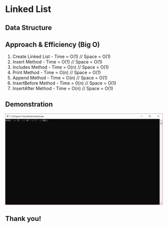 # Linked List

## Data Structure


## Approach & Efficiency (Big O)
1.  Create Linked List - Time = O(1) // Space = O(1)
2.  Insert Method - Time = O(1) // Space = O(1)
3.  Includes Method - Time = O(n) // Space = O(1)
4.  Print Method - Time = O(n) // Space = O(1)
5.  Append Method - Time = O(n) // Space = O(1)
6.  InsertBefore Method - Time = 0(n) // Space = O(1)
7.  InsertAfter Method - Time = O(n) // Space = O(1)


## Demonstration

![Whiteboard](demo_capture.PNG)

## Thank you!
